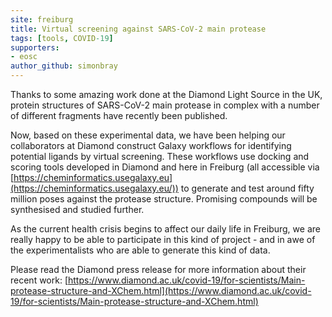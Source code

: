 ```yaml
---
site: freiburg
title: Virtual screening against SARS-CoV-2 main protease
tags: [tools, COVID-19]
supporters:
- eosc
author_github: simonbray
---
```


Thanks to some amazing work done at the Diamond Light Source in the UK, protein structures of SARS-CoV-2 main protease in complex with a number of different fragments have recently been published. 

Now, based on these experimental data, we have been helping our collaborators at Diamond construct Galaxy workflows for identifying potential ligands by virtual screening. These workflows use docking and scoring tools developed in Diamond and here in Freiburg (all accessible via [https://cheminformatics.usegalaxy.eu](https://cheminformatics.usegalaxy.eu/)) to generate and test around fifty million poses against the protease structure. Promising compounds will be synthesised and studied further.

As the current health crisis begins to affect our daily life in Freiburg, we are really happy to be able to participate in this kind of project - and in awe of the experimentalists who are able to generate this kind of data.

Please read the Diamond press release for more information about their recent work: [https://www.diamond.ac.uk/covid-19/for-scientists/Main-protease-structure-and-XChem.html](https://www.diamond.ac.uk/covid-19/for-scientists/Main-protease-structure-and-XChem.html)

